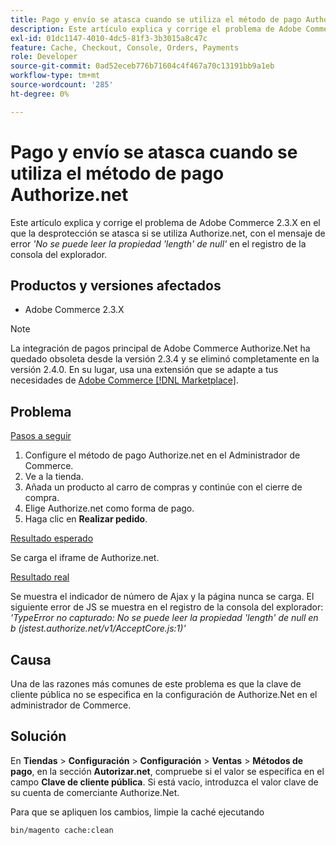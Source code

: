 ```yaml
---
title: Pago y envío se atasca cuando se utiliza el método de pago Authorize.net
description: Este artículo explica y corrige el problema de Adobe Commerce 2.3.X en el que la desprotección se atasca si se utiliza Authorize.net, con el mensaje de error *'No se puede leer la propiedad 'length' de null'* en el registro de la consola del explorador.
exl-id: 01dc1147-4010-4dc5-81f3-3b3015a8c47c
feature: Cache, Checkout, Console, Orders, Payments
role: Developer
source-git-commit: 0ad52eceb776b71604c4f467a70c13191bb9a1eb
workflow-type: tm+mt
source-wordcount: '285'
ht-degree: 0%

---
```


# Pago y envío se atasca cuando se utiliza el método de pago Authorize.net

Este artículo explica y corrige el problema de Adobe Commerce 2.3.X en el que la desprotección se atasca si se utiliza Authorize.net, con el mensaje de error *&#39;No se puede leer la propiedad &#39;length&#39; de null&#39;* en el registro de la consola del explorador.

## Productos y versiones afectados

* Adobe Commerce 2.3.X

>[!NOTE]
>
>La integración de pagos principal de Adobe Commerce Authorize.Net ha quedado obsoleta desde la versión 2.3.4 y se eliminó completamente en la versión 2.4.0. En su lugar, usa una extensión que se adapte a tus necesidades de [Adobe Commerce [!DNL Marketplace]](https://commercemarketplace.adobe.com/).

## Problema

<u>Pasos a seguir</u>

1. Configure el método de pago Authorize.net en el Administrador de Commerce.
1. Ve a la tienda.
1. Añada un producto al carro de compras y continúe con el cierre de compra.
1. Elige Authorize.net como forma de pago.
1. Haga clic en **Realizar pedido**.

<u>Resultado esperado</u>

Se carga el iframe de Authorize.net.

<u>Resultado real</u>

Se muestra el indicador de número de Ajax y la página nunca se carga. El siguiente error de JS se muestra en el registro de la consola del explorador: *&#39;TypeError no capturado: No se puede leer la propiedad &#39;length&#39; de null en b (jstest.authorize.net/v1/AcceptCore.js:1)&#39;*

## Causa

Una de las razones más comunes de este problema es que la clave de cliente pública no se especifica en la configuración de Authorize.Net en el administrador de Commerce.

## Solución

En **Tiendas** > **Configuración** > **Configuración** > **Ventas** > **Métodos de pago**, en la sección **Autorizar.net**, compruebe si el valor se especifica en el campo **Clave de cliente pública**. Si está vacío, introduzca el valor clave de su cuenta de comerciante Authorize.Net.

Para que se apliquen los cambios, limpie la caché ejecutando

```bash
bin/magento cache:clean
```
